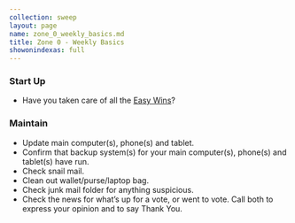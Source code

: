 ```yaml
---
collection: sweep
layout: page
name: zone_0_weekly_basics.md
title: Zone 0 - Weekly Basics
showonindexas: full
---
```


### Start Up

- Have you taken care of all the [Easy Wins](../_start/04-pick-an-easy-win.md)?

### Maintain
- Update main computer(s), phone(s) and tablet.
- Confirm that backup system(s) for your main computer(s), phone(s) and tablet(s) have run.
- Check snail mail.
- Clean out wallet/purse/laptop bag.
- Check junk mail folder for anything suspicious.
- Check the news for what’s up for a vote, or went to vote. Call both to express your opinion and to say Thank You.
